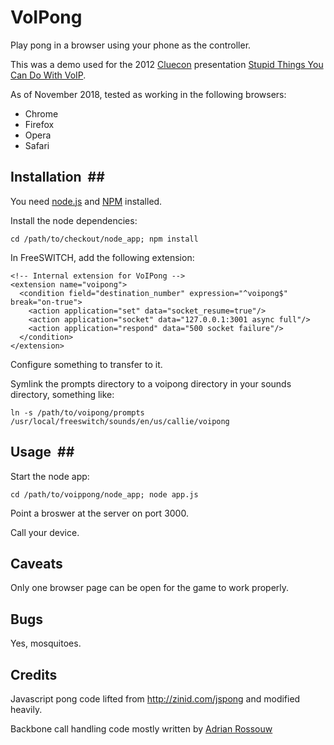 # VoIPong #
Play pong in a browser using your phone as the controller.

This was a demo used for the 2012 [Cluecon](http://www.cluecon.com) presentation [Stupid Things You Can Do With VoIP](https://www.youtube.com/watch?v=cZSRkkbf1D0).

As of November 2018, tested as working in the following browsers:

 * Chrome
 * Firefox
 * Opera
 * Safari

## Installation  ##

You need [node.js](http://nodejs.org/) and [NPM](http://npmjs.org/) installed.

Install the node dependencies:

    cd /path/to/checkout/node_app; npm install

In FreeSWITCH, add the following extension:

    <!-- Internal extension for VoIPong -->
    <extension name="voipong">
      <condition field="destination_number" expression="^voipong$" break="on-true">
        <action application="set" data="socket_resume=true"/>
        <action application="socket" data="127.0.0.1:3001 async full"/>
        <action application="respond" data="500 socket failure"/>
      </condition>
    </extension>

Configure something to transfer to it.

Symlink the prompts directory to a voipong directory in your sounds directory, something like:

    ln -s /path/to/voipong/prompts /usr/local/freeswitch/sounds/en/us/callie/voipong

## Usage  ##

Start the node app:

    cd /path/to/voippong/node_app; node app.js

Point a broswer at the server on port 3000.

Call your device.

## Caveats ##

Only one browser page can be open for the game to work properly.

## Bugs ##

Yes, mosquitoes.

## Credits ##

Javascript pong code lifted from http://zinid.com/jspong and modified heavily.

Backbone call handling code mostly written by [Adrian Rossouw](http://daemon.co.za)

